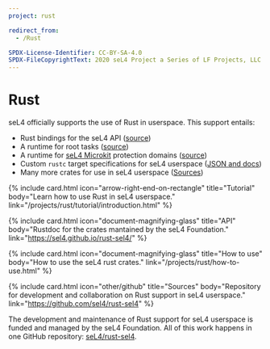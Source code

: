 ```yaml
---
project: rust

redirect_from:
  - /Rust

SPDX-License-Identifier: CC-BY-SA-4.0
SPDX-FileCopyrightText: 2020 seL4 Project a Series of LF Projects, LLC.
---
```


# Rust

seL4 officially supports the use of Rust in userspace. This support entails:

- Rust bindings for the seL4 API ([source](https://github.com/seL4/rust-sel4/tree/main/crates/sel4))
- A runtime for root tasks ([source](https://github.com/seL4/rust-sel4/tree/main/crates/sel4-root-task))
- A runtime for [seL4 Microkit](../microkit) protection domains
  ([source](https://github.com/seL4/rust-sel4/tree/main/crates/sel4-microkit))
- Custom `rustc` target specifications for seL4 userspace ([JSON and docs](https://github.com/seL4/rust-sel4/tree/main/support/targets#readme))
- Many more crates for use in seL4 userspace ([Sources](https://github.com/seL4/rust-sel4/tree/main/crates/))

<div class="grid grid-cols-1 md:grid-cols-2 gap-y-24 gap-x-12 md:gap-x-20 px-2 sm:px-10 py-8 md:py-12 not-prose">

  {% include card.html
     icon="arrow-right-end-on-rectangle"
     title="Tutorial"
     body="Learn how to use Rust in seL4 userspace."
     link="/projects/rust/tutorial/introduction.html"
  %}

  {% include card.html
     icon="document-magnifying-glass"
     title="API"
     body="Rustdoc for the crates mantained by the seL4 Foundation."
     link="https://sel4.github.io/rust-sel4/"
  %}

  {% include card.html
     icon="document-magnifying-glass"
     title="How to use"
     body="How to use the seL4 rust crates."
     link="/projects/rust/how-to-use.html"
  %}

  {% include card.html
     icon="other/github"
     title="Sources"
     body="Repository for development and collaboration on Rust support in seL4 userspace."
     link="https://github.com/sel4/rust-sel4"
  %}

</div>

The development and maintenance of Rust support for seL4 userspace is funded and
managed by the seL4 Foundation. All of this work happens in one GitHub
repository: [seL4/rust-sel4](https://github.com/sel4/rust-sel4).
